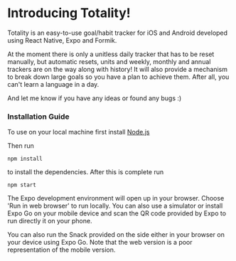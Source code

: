 # Introducing Totality!

Totality is an easy-to-use goal/habit tracker for iOS and Android developed using React Native, Expo and Formik.

At the moment there is only a unitless daily tracker that has to be reset manually, but automatic resets, units and weekly, monthly and annual trackers are on the way along with history! It will also provide a mechanism to break down large goals so you have a plan to achieve them. After all, you can't learn a language in a day. 

And let me know if you have any ideas or found any bugs :)

### Installation Guide

To use on your local machine first install <a href="https://nodejs.org/en">Node.js</a>

Then run 

`npm install`

to install the dependencies. After this is complete run 

`npm start`

The Expo development environment will open up in your browser. Choose 'Run in web browser' to run locally. You can also use a simulator or install Expo Go on your mobile device and scan the QR code provided by Expo to run directly it on your phone.

You can also run the Snack provided on the side either in your browser on your device using Expo Go. Note that the web version is a poor representation of the mobile version.

